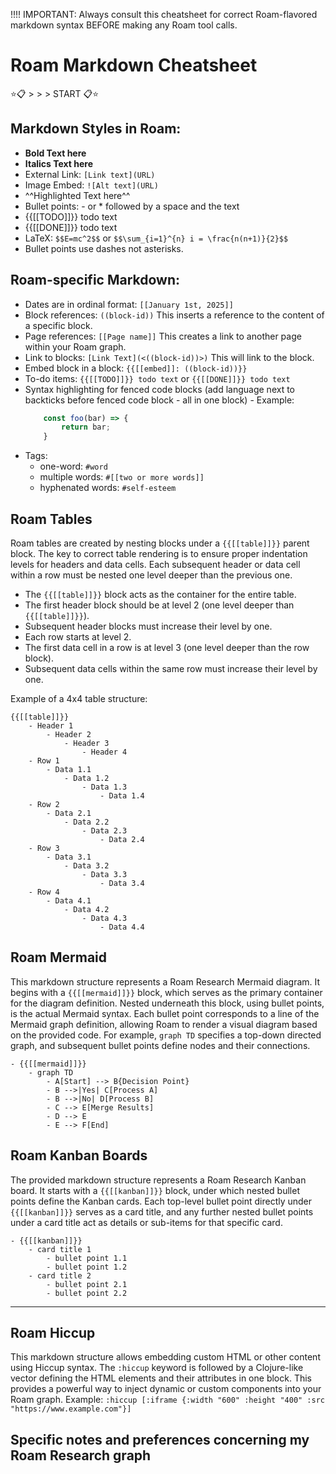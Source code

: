 !!!! IMPORTANT: Always consult this cheatsheet for correct Roam-flavored markdown syntax BEFORE making any Roam tool calls.

# Roam Markdown Cheatsheet

⭐️📋 > > > START 📋⭐️

## Markdown Styles in Roam:

- **Bold Text here**
- **Italics Text here**
- External Link: `[Link text](URL)`
- Image Embed: `![Alt text](URL)`
- ^^Highlighted Text here^^
- Bullet points: - or \* followed by a space and the text
- {{[[TODO]]}} todo text
- {{[[DONE]]}} todo text
- LaTeX: `$$E=mc^2$$` or `$$\sum_{i=1}^{n} i = \frac{n(n+1)}{2}$$`
- Bullet points use dashes not asterisks.

## Roam-specific Markdown:

- Dates are in ordinal format: `[[January 1st, 2025]]`
- Block references: `((block-id))` This inserts a reference to the content of a specific block.
- Page references: `[[Page name]]` This creates a link to another page within your Roam graph.
- Link to blocks: `[Link Text](<((block-id))>)` This will link to the block.
- Embed block in a block: `{{[[embed]]: ((block-id))}}`
- To-do items: `{{[[TODO]]}} todo text` or `{{[[DONE]]}} todo text`
- Syntax highlighting for fenced code blocks (add language next to backticks before fenced code block - all in one block) - Example:
  ```javascript
      const foo(bar) => {
          return bar;
      }
  ```
- Tags:
  - one-word: `#word`
  - multiple words: `#[[two or more words]]`
  - hyphenated words: `#self-esteem`

## Roam Tables

Roam tables are created by nesting blocks under a `{{[[table]]}}` parent block. The key to correct table rendering is to ensure proper indentation levels for headers and data cells. Each subsequent header or data cell within a row must be nested one level deeper than the previous one.

- The `{{[[table]]}}` block acts as the container for the entire table.
- The first header block should be at level 2 (one level deeper than `{{[[table]]}}`).
- Subsequent header blocks must increase their level by one.
- Each row starts at level 2.
- The first data cell in a row is at level 3 (one level deeper than the row block).
- Subsequent data cells within the same row must increase their level by one.

Example of a 4x4 table structure:

```
{{[[table]]}}
    - Header 1
        - Header 2
            - Header 3
                - Header 4
    - Row 1
        - Data 1.1
            - Data 1.2
                - Data 1.3
                    - Data 1.4
    - Row 2
        - Data 2.1
            - Data 2.2
                - Data 2.3
                    - Data 2.4
    - Row 3
        - Data 3.1
            - Data 3.2
                - Data 3.3
                    - Data 3.4
    - Row 4
        - Data 4.1
            - Data 4.2
                - Data 4.3
                    - Data 4.4
```

## Roam Mermaid

This markdown structure represents a Roam Research Mermaid diagram. It begins with a `{{[[mermaid]]}}` block, which serves as the primary container for the diagram definition. Nested underneath this block, using bullet points, is the actual Mermaid syntax. Each bullet point corresponds to a line of the Mermaid graph definition, allowing Roam to render a visual diagram based on the provided code. For example, `graph TD` specifies a top-down directed graph, and subsequent bullet points define nodes and their connections.

```
- {{[[mermaid]]}}
    - graph TD
        - A[Start] --> B{Decision Point}
        - B -->|Yes| C[Process A]
        - B -->|No| D[Process B]
        - C --> E[Merge Results]
        - D --> E
        - E --> F[End]
```

## Roam Kanban Boards

The provided markdown structure represents a Roam Research Kanban board. It starts with a `{{[[kanban]]}}` block, under which nested bullet points define the Kanban cards. Each top-level bullet point directly under `{{[[kanban]]}}` serves as a card title, and any further nested bullet points under a card title act as details or sub-items for that specific card.

```
- {{[[kanban]]}}
    - card title 1
        - bullet point 1.1
        - bullet point 1.2
    - card title 2
        - bullet point 2.1
        - bullet point 2.2
```

---

## Roam Hiccup

This markdown structure allows embedding custom HTML or other content using Hiccup syntax. The `:hiccup` keyword is followed by a Clojure-like vector defining the HTML elements and their attributes in one block. This provides a powerful way to inject dynamic or custom components into your Roam graph. Example: `:hiccup [:iframe {:width "600" :height "400" :src "https://www.example.com"}]`

## Specific notes and preferences concerning my Roam Research graph
